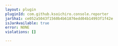 ```yaml
---
layout: plugin
pluginId: com.github.ksoichiro.console.reporter
jarSha1: ce052a5043f1560b4b61876edd04b14993f1f42e
isJarAvailable: true
error: NONE
violations: []

---
```

